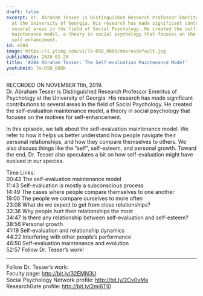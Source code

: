 ```yaml
---
draft: false
excerpt: Dr. Abraham Tesser is Distinguished Research Professor Emeritus of Psychology
  at the University of Georgia. His research has made significant contributions to
  several areas in the field of Social Psychology. He created the self-evaluation
  maintenance model, a theory in social psychology that focuses on the motives for
  self-enhancement.
id: e284
image: https://i.ytimg.com/vi/7o-D5B_0QQk/maxresdefault.jpg
publishDate: 2020-01-20
title: '#284 Abraham Tesser: The Self-evaluation Maintenance Model'
youtubeid: 7o-D5B_0QQk
---
```

RECORDED ON NOVEMBER 11th, 2019.  
Dr. Abraham Tesser is Distinguished Research Professor Emeritus of Psychology at the University of Georgia. His research has made significant contributions to several areas in the field of Social Psychology. He created the self-evaluation maintenance model, a theory in social psychology that focuses on the motives for self-enhancement.

In this episode, we talk about the self-evaluation maintenance model. We refer to how it helps us better understand how people navigate their personal relationships, and how they compare themselves to others. We also discuss things like the “self”, self-esteem, and personal growth. Toward the end, Dr. Tesser also speculates a bit on how self-evaluation might have evolved in our species.

Time Links:  
00:43  The self-evaluation maintenance model  
11:43  Self-evaluation is mostly a subconscious process  
14:49  The cases where people compare themselves to one another  
19:00  The people we compare ourselves to more often   
23:08  What do we expect to get from close relationships?  
32:36  Why people hurt their relationships the most  
34:47  Is there any relationship between self-evaluation and self-esteem?  
38:56  Personal growth  
41:19  Self-evaluation and relationship dynamics  
44:22  Interfering with other people’s performance  
46:50  Self-evaluation maintenance and evolution  
52:57  Follow Dr. Tesser’s work!

---

Follow Dr. Tesser’s work:  
Faculty page: http://bit.ly/32EMN3U  
Social Psychology Network profile: http://bit.ly/2Cv0vMa  
ResearchGate profile: http://bit.ly/2mi6Tl0
